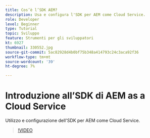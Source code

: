 ```yaml
---
title: Cos’è l’SDK AEM?
description: Usa e configura l'SDK per AEM come Cloud Service.
role: Developer
level: Beginner
type: Tutorial
topic: Sviluppo
feature: Strumenti per gli sviluppatori
kt: 6927
thumbnail: 330552.jpg
source-git-commit: 5ac82928d4b0bf75b348a414793c24c3aca92f36
workflow-type: tm+mt
source-wordcount: '39'
ht-degree: 7%

---
```



# Introduzione all’SDK di AEM as a Cloud Service

Utilizzo e configurazione dell&#39;SDK per AEM come Cloud Service.

>[!VIDEO](https://video.tv.adobe.com/v/330552/?quality=12&learn=on)